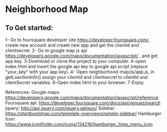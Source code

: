# Neighborhood Map
## To Get started:

1- Go to foursquare developer site https://developer.foursquare.com/, create new account and create new app and get the clientid and clientsecret.
2- Go to google map js api https://developers.google.com/maps/documentation/javascript/ , and get app key.
3-Download or clone the project to your computer.
4-open index.html and insert the google api key to
google api script (replace "your_key" with your app key).
4- Open neighborhood-map/js/app.js, in  getLoactionInfo() assign your clientid and clientsecret to clientId and clientSecret variables.
6-Open index.html to your browser.
7-Enjoy.

References:
Google maps: https://developers.google.com/maps/documentation/javascript/reference
Foursquare api: https://developer.foursquare.com/docs/api/venues/search
jquery: http://api.jquery.com/jquery.getjson/
Sidebar: https://startbootstrap.com/template-overviews/simple-sidebar/
Hamburger Icon: https://www.iconfinder.com/icons/134216/hamburger_lines_menu_icon
